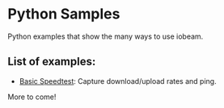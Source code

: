 # Python Samples
Python examples that show the many ways to use iobeam.

## List of examples:

- [Basic Speedtest](https://github.com/iobeam/samples-python/tree/master/speedtest): Capture download/upload rates and ping.

More to come!

